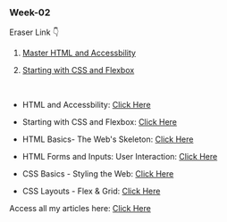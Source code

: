 ### Week-02

Eraser Link 👇

1. [Master HTML and Accessbility](https://app.eraser.io/workspace/aqaTC9ma4qmZ9CDuSriU)

2. [Starting with CSS and Flexbox](https://app.eraser.io/workspace/iZgXlFx51QbosAoxqrUQ) 

<br>

- HTML and Accessbility: [Click Here](https://app.eraser.io/workspace/aqaTC9ma4qmZ9CDuSriU)

- Starting with CSS and Flexbox: [Click Here](https://app.eraser.io/workspace/iZgXlFx51QbosAoxqrUQ)

- HTML Basics- The Web's Skeleton: [Click Here](https://ixraj.hashnode.dev/html-basics-the-webs-skeleton)

- HTML Forms and Inputs: User Interaction: [Click Here](https://ixraj.hashnode.dev/html-forms-and-inputs-guide)

- CSS Basics - Styling the Web: [Click Here](https://ixraj.hashnode.dev/css-basics-styling-the-web)

- CSS Layouts - Flex & Grid: [Click Here]()

Access all my articles here: [Click Here](https://ixraj.hashnode.dev/)